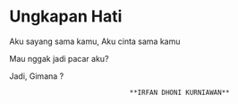 # Ungkapan Hati 

Aku sayang sama kamu,
Aku cinta sama kamu


Mau nggak jadi pacar aku?

Jadi, Gimana ?


                                  **IRFAN DHONI KURNIAWAN**
                                 
